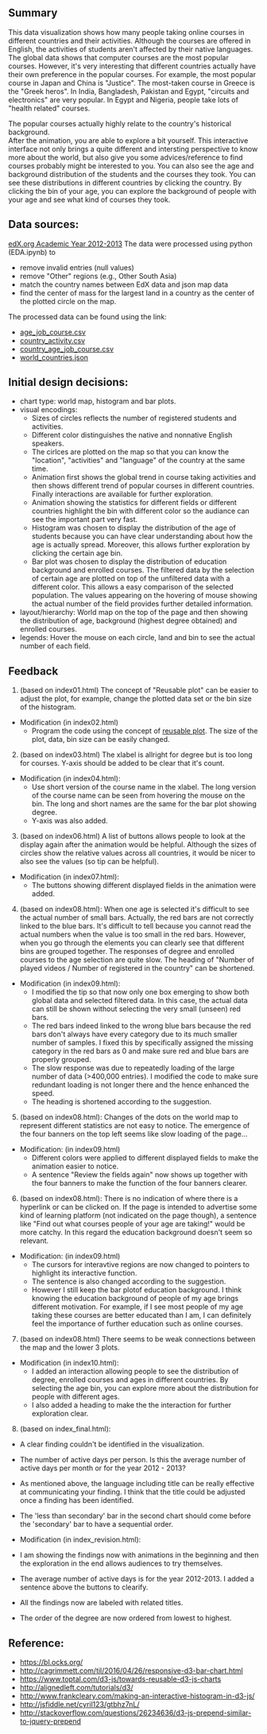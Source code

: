 ## Summary
This data visualization shows how many people taking online courses in different countries and their activities. Although the courses are offered in English, the activities of students aren't affected by their native languages. The global data shows that computer courses are the most popular courses. However, it's very interesting that different countries actually have their own preference in the popular courses. For example, the most popular course in Japan and China is "Justice". The most-taken course in Greece is the "Greek heros". In India, Bangladesh, Pakistan and Egypt, "circuits and electronics" are very popular. In Egypt and Nigeria, people take lots of "health related" courses. 

The popular courses actually highly relate to the country's historical background.  
After the animation, you are able to explore a bit yourself. This interactive interface not only brings a quite different and intersting perspective to know more about the world, but also give you some advices/reference to find courses probably might be interested to you.  You can also see the age and background distribution of the students and the courses they took. You can see these distributions in different countries by clicking the country. By clicking the bin of your age, you can explore the background of people with your age and see what kind of courses they took. 

## Data sources:
[edX.org Academic Year 2012-2013](https://public.tableau.com/s/sites/default/files/media/EdX_2013%20Academic%20Year%20Courses.csv)
The data were processed using python (EDA.ipynb) to
- remove invalid entries (null values)
- remove "Other" regions (e.g., Other South Asia)
- match the country names between EdX data and json map data
- find the center of mass for the largest land in a country as the center of the plotted circle on the map.

The processed data can be found using the link:
- [age_job_course.csv](https://www.dropbox.com/s/4na1gh45q3yk98h/age_job_course.csv?dl=0)
- [country_activity.csv](https://www.dropbox.com/s/nhswgzwb0w0h5vg/country_activity.csv?dl=0)
- [country_age_job_course.csv](https://www.dropbox.com/s/6twn5mnjzcyul1i/country_age_job_course.csv?dl=0)
- [world_countries.json](https://www.dropbox.com/s/icp8o2hh7ppgtln/world_countries.json?dl=0)


## Initial design decisions:
- chart type: world map, histogram and bar plots.
- visual encodings: 
  - Sizes of circles reflects the number of registered students and activities. 
  - Different color distinguishes the native and nonnative English speakers.
  - The cirlces are plotted on the map so that you can know the "location",  "activities" and "language" of the country at the same time. 
  - Animation first shows the global trend in course taking activities and then shows different trend of popular courses in different countries. Finally interactions are available for further exploration.
  - Animation showing the statistics for different fields or different countries highlight the bin with different color so the audiance can see the important part very fast. 
  - Histogram was chosen to display the distribution of the age of students because you can have clear understanding about how the age is actually spread. Moreover, this allows further exploration by clicking the certain age bin.
  - Bar plot was chosen to display the distribution of education background and enrolled courses. The filtered data by the selection of certain age are plotted on top of the unfiltered data with a different color. This allows a easy comparison of the selected population. The values appearing on the hovering of mouse showing the actual number of the field provides further detailed information. 
- layout/hierarchy: World map on the top of the page and then showing the distribution of age, background (highest degree obtained) and enrolled courses.
- legends: Hover the mouse on each circle, land and bin to see the actual number of each field.  


## Feedback 
1. (based on index01.html)
The concept of "Reusable plot" can be easier to adjust the plot, for example, change the plotted data set or the bin size of the histogram.

- Modification (in index02.html)  
	- Program the code using the concept of [reusable plot](https://bost.ocks.org/mike/chart/). The size of the plot, data, bin size can be easily changed.


2. (based on index03.html)
The xlabel is allright for degree but is too long for courses. Y-axis should be added to be clear that it's count. 

- Modification (in index04.html):
	- Use short version of the course name in the xlabel. The long version of the course name can be seen from hovering the mouse on the bin. The long and short names are the same for the bar plot showing degree. 
	- Y-axis was also added.


3. (based on index06.html)
A list of buttons allows people to look at the display again after the animation would be helpful. Although the sizes of circles show the relative values across all countries, it would be nicer to also see the values (so tip can be helpful).

- Modification (in index07.html): 
	- The buttons showing different displayed fields in the animation were added. 
     
 
4. (based on index08.html):
When one age is selected it's difficult to see the actual number of small bars. Actually, the red bars are not correctly linked to the blue bars. It's difficult to tell because you cannot read the actual numbers when the value is too small in the red bars. However, when you go through the elements you can clearly see that different bins are grouped together. The responses of degree and enrolled courses to the age selection are quite slow. The heading of "Number of played videos / Number of registered in the country" can be shortened.  

- Modification (in index09.html): 
  - I modified the tip so that now only one box emerging to show both global data and selected filtered data. In this case, the actual data can still be shown without selecting the very small (unseen) red bars.
  - The red bars indeed linked to the wrong blue bars because the red bars don't always have every category due to its much smaller number of samples. I fixed this by specifically assigned the missing category in the red bars as 0 and make sure red and blue bars are properly grouped. 
  - The slow response was due to repeatedly loading of the large number of data (>400,000 entries). I modified the code to make sure redundant loading is not longer there and the hence enhanced the speed.
  - The heading is shortened according to the suggestion. 

5. (based on index08.html):
Changes of the dots on the world map to represent different statistics are not easy to notice. The emergence of the four banners on the top left seems like slow loading of the page...

- Modification: (in index09.html)
	- Different colors were applied to different displayed fields to make the animation easier to notice. 
	- A sentence "Review the fields again" now shows up together with the four banners to make the function of the four banners clearer.

6. (based on index08.html):
There is no indication of where there is a hyperlink or can be clicked on. If the page is intended to advertise some kind of learning platform (not indicated on the page though), a sentence like "Find out what courses people of your age are taking!" would be more catchy. In this regard the education background doesn't seem so relevant.

- Modification: (in index09.html)
	- The cursors for interavtive regions are now changed to pointers to highlight its interactive function. 
	- The sentence is also changed according to the suggestion. 
	- However I still keep the bar plotof education background. I think knowing the education background of people of my age brings different motivation. For example, if I see most people of my age taking these courses are better educated than I am, I can definitely feel the importance of further education such as online courses. 

7. (based on index08.html)
There seems to be weak connections between the map and the lower 3 plots. 

- Modification (in index10.html):
  -	I added an interaction allowing people to see the distribution of degree, enrolled courses and ages in different countries. By selecting the age bin, you can explore more about the distribution for people with different ages.
  - I also added a heading to make the the interaction for further exploration clear.

8. (based on index_final.html):
 - A clear finding couldn't be identified in the visualization.
 - The number of active days per person. Is this the average number of active days per month or for the year 2012 - 2013?
 - As mentioned above, the language including title can be really effective at communicating your finding. I think that the title could be adjusted once a finding has been identified.
 - The 'less than secondary' bar in the second chart should come before the 'secondary' bar to have a sequential order.

- Modification (in index_revision.html):
 - I am showing the findings now with animations in the beginning and then the exploration in the end allows audiences to try themselves.
 - The average number of active days is for the year 2012-2013. I added a sentence above the buttons to clearify.
 - All the findings now are labeled with related titles.
 - The order of the degree are now ordered from lowest to highest.  


## Reference:
* https://bl.ocks.org/
* http://cagrimmett.com/til/2016/04/26/responsive-d3-bar-chart.html
* https://www.toptal.com/d3-js/towards-reusable-d3-js-charts
* http://alignedleft.com/tutorials/d3/
* http://www.frankcleary.com/making-an-interactive-histogram-in-d3-js/
* http://jsfiddle.net/cyril123/gtbhz7nL/
* http://stackoverflow.com/questions/26234636/d3-js-prepend-similar-to-jquery-prepend

